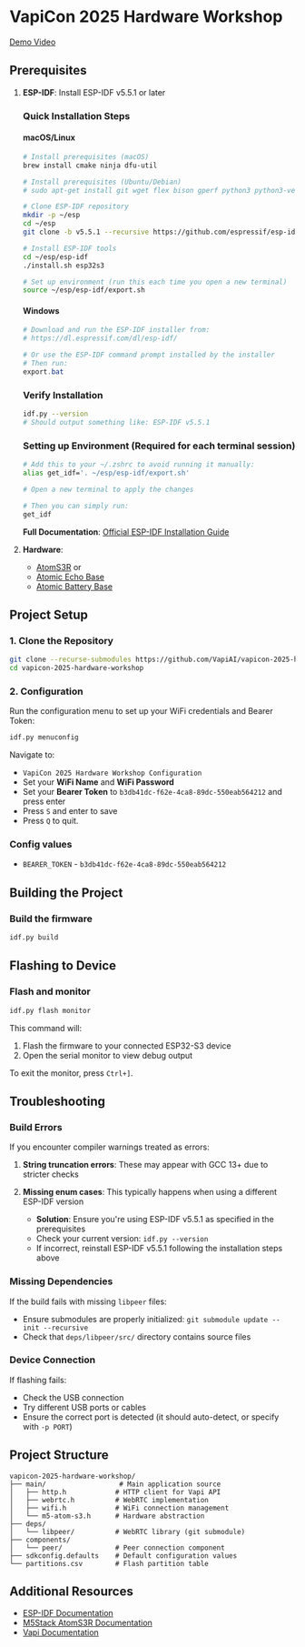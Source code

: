 # VapiCon 2025 Hardware Workshop

[Demo Video](https://www.youtube.com/watch?v=gPuNpaL9ig8)

## Prerequisites

1. **ESP-IDF**: Install ESP-IDF v5.5.1 or later

   ### Quick Installation Steps

   #### macOS/Linux

   ```bash
   # Install prerequisites (macOS)
   brew install cmake ninja dfu-util

   # Install prerequisites (Ubuntu/Debian)
   # sudo apt-get install git wget flex bison gperf python3 python3-venv cmake ninja-build ccache libffi-dev libssl-dev dfu-util libusb-1.0-0

   # Clone ESP-IDF repository
   mkdir -p ~/esp
   cd ~/esp
   git clone -b v5.5.1 --recursive https://github.com/espressif/esp-idf.git

   # Install ESP-IDF tools
   cd ~/esp/esp-idf
   ./install.sh esp32s3

   # Set up environment (run this each time you open a new terminal)
   source ~/esp/esp-idf/export.sh
   ```

   #### Windows

   ```powershell
   # Download and run the ESP-IDF installer from:
   # https://dl.espressif.com/dl/esp-idf/

   # Or use the ESP-IDF command prompt installed by the installer
   # Then run:
   export.bat
   ```

   ### Verify Installation

   ```bash
   idf.py --version
   # Should output something like: ESP-IDF v5.5.1
   ```

   ### Setting up Environment (Required for each terminal session)

   ```bash
   # Add this to your ~/.zshrc to avoid running it manually:
   alias get_idf='. ~/esp/esp-idf/export.sh'

   # Open a new terminal to apply the changes

   # Then you can simply run:
   get_idf
   ```

   **Full Documentation**: [Official ESP-IDF Installation Guide](https://docs.espressif.com/projects/esp-idf/en/latest/esp32/get-started/index.html)

2. **Hardware**:
   - [AtomS3R](https://docs.m5stack.com/en/core/AtomS3R) or
   - [Atomic Echo Base](https://docs.m5stack.com/en/atom/Atomic%20Echo%20Base)
   - [Atomic Battery Base](https://shop.m5stack.com/products/atomic-battery-base-200mah?srsltid=AfmBOoqrr_zX2RVCksgfggWRR2F-8hTZ4asWs7_DuLn3MWEXH9JYPSqN)

## Project Setup

### 1. Clone the Repository

```bash
git clone --recurse-submodules https://github.com/VapiAI/vapicon-2025-hardware-workshop.git
cd vapicon-2025-hardware-workshop
```

### 2. Configuration

Run the configuration menu to set up your WiFi credentials and Bearer Token:

```bash
idf.py menuconfig
```

Navigate to:

- `VapiCon 2025 Hardware Workshop Configuration`
- Set your **WiFi Name** and **WiFi Password**
- Set your **Bearer Token** to `b3db41dc-f62e-4ca8-89dc-550eab564212` and press enter
- Press `S` and enter to save
- Press `Q` to quit.

### Config values

- `BEARER_TOKEN` - `b3db41dc-f62e-4ca8-89dc-550eab564212`

## Building the Project

### Build the firmware

```bash
idf.py build
```

## Flashing to Device

### Flash and monitor

```bash
idf.py flash monitor
```

This command will:

1. Flash the firmware to your connected ESP32-S3 device
2. Open the serial monitor to view debug output

To exit the monitor, press `Ctrl+]`.

## Troubleshooting

### Build Errors

If you encounter compiler warnings treated as errors:

1. **String truncation errors**: These may appear with GCC 13+ due to stricter checks

2. **Missing enum cases**: This typically happens when using a different ESP-IDF version
   - **Solution**: Ensure you're using ESP-IDF v5.5.1 as specified in the prerequisites
   - Check your current version: `idf.py --version`
   - If incorrect, reinstall ESP-IDF v5.5.1 following the installation steps above

### Missing Dependencies

If the build fails with missing `libpeer` files:

- Ensure submodules are properly initialized: `git submodule update --init --recursive`
- Check that `deps/libpeer/src/` directory contains source files

### Device Connection

If flashing fails:

- Check the USB connection
- Try different USB ports or cables
- Ensure the correct port is detected (it should auto-detect, or specify with `-p PORT`)

## Project Structure

```
vapicon-2025-hardware-workshop/
├── main/                  # Main application source
│   ├── http.h            # HTTP client for Vapi API
│   ├── webrtc.h          # WebRTC implementation
│   ├── wifi.h            # WiFi connection management
│   └── m5-atom-s3.h      # Hardware abstraction
├── deps/
│   └── libpeer/          # WebRTC library (git submodule)
├── components/
│   └── peer/             # Peer connection component
├── sdkconfig.defaults    # Default configuration values
└── partitions.csv        # Flash partition table
```

## Additional Resources

- [ESP-IDF Documentation](https://docs.espressif.com/projects/esp-idf/en/latest/)
- [M5Stack AtomS3R Documentation](https://docs.m5stack.com/en/core/AtomS3R)
- [Vapi Documentation](https://docs.vapi.ai/)
